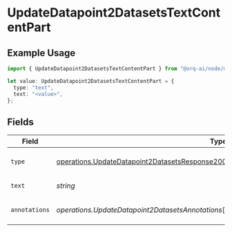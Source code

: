 # UpdateDatapoint2DatasetsTextContentPart

## Example Usage

```typescript
import { UpdateDatapoint2DatasetsTextContentPart } from "@orq-ai/node/models/operations";

let value: UpdateDatapoint2DatasetsTextContentPart = {
  type: "text",
  text: "<value>",
};
```

## Fields

| Field                                                                                                                                                                                          | Type                                                                                                                                                                                           | Required                                                                                                                                                                                       | Description                                                                                                                                                                                    |
| ---------------------------------------------------------------------------------------------------------------------------------------------------------------------------------------------- | ---------------------------------------------------------------------------------------------------------------------------------------------------------------------------------------------- | ---------------------------------------------------------------------------------------------------------------------------------------------------------------------------------------------- | ---------------------------------------------------------------------------------------------------------------------------------------------------------------------------------------------- |
| `type`                                                                                                                                                                                         | [operations.UpdateDatapoint2DatasetsResponse200ApplicationJSONResponseBodyMessagesType](../../models/operations/updatedatapoint2datasetsresponse200applicationjsonresponsebodymessagestype.md) | :heavy_check_mark:                                                                                                                                                                             | The type of the content part.                                                                                                                                                                  |
| `text`                                                                                                                                                                                         | *string*                                                                                                                                                                                       | :heavy_check_mark:                                                                                                                                                                             | The text content.                                                                                                                                                                              |
| `annotations`                                                                                                                                                                                  | *operations.UpdateDatapoint2DatasetsAnnotations*[]                                                                                                                                             | :heavy_minus_sign:                                                                                                                                                                             | Annotations for the text content.                                                                                                                                                              |